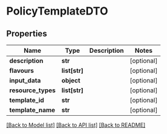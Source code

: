 # PolicyTemplateDTO

## Properties
Name | Type | Description | Notes
------------ | ------------- | ------------- | -------------
**description** | **str** |  | [optional] 
**flavours** | **list[str]** |  | [optional] 
**input_data** | **object** |  | [optional] 
**resource_types** | **list[str]** |  | [optional] 
**template_id** | **str** |  | [optional] 
**template_name** | **str** |  | [optional] 

[[Back to Model list]](../README.md#documentation-for-models) [[Back to API list]](../README.md#documentation-for-api-endpoints) [[Back to README]](../README.md)

